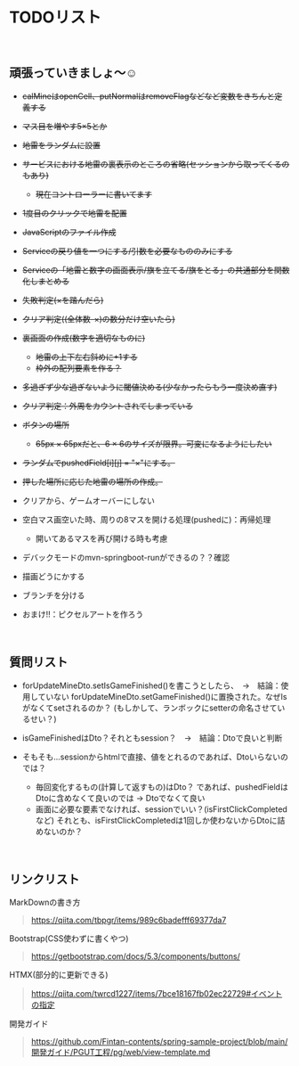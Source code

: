 # TODOリスト

</br>

## 頑張っていきましょ〜☺️

- ~~calMineはopenCell、putNormalはremoveFlagなどなど変数をきちんと定義する~~

- ~~マス目を増やす5×5とか~~

- ~~地雷をランダムに設置~~

- ~~サービスにおける地雷の裏表示のところの省略(セッションから取ってくるのもあり)~~

  - ~~現在コントローラーに書いてます~~

- ~~1度目のクリックで地雷を配置~~

- ~~JavaScriptのファイル作成~~

- ~~Serviceの戻り値を一つにする/引数を必要なもののみにする~~

- ~~Serviceの「地雷と数字の画面表示/旗を立てる/旗をとる」の共通部分を関数化しまとめる~~

- ~~失敗判定(×を踏んだら)~~

- ~~クリア判定((全体数-×)の数分だけ空いたら)~~

- ~~裏画面の作成(数字を適切なものに)~~

  - ~~地雷の上下左右斜めに+1する~~
  - ~~枠外の配列要素を作る？~~

- ~~多過ぎず少な過ぎないように閾値決める(少なかったらもう一度決め直す)~~

- ~~クリア判定：外周をカウントされてしまっている~~

- ~~ボタンの場所~~

  - ~~65px × 65pxだと、6 × 6のサイズが限界。可変になるようにしたい~~

- ~~ランダムでpushedField[i][j] = "×"にする。~~

- ~~押した場所に応じた地雷の場所の作成。~~

- クリアから、ゲームオーバーにしない

- 空白マス画空いた時、周りの8マスを開ける処理(pushedに)：再帰処理

  - 開いてあるマスを再び開ける時も考慮

- デバックモードのmvn-springboot-runができるの？？確認

- 描画どうにかする

- ブランチを分ける

- おまけ!!：ピクセルアートを作ろう

</br>

## 質問リスト

- forUpdateMineDto.setIsGameFinished()を書こうとしたら、　→　結論：使用していない
  forUpdateMineDto.setGameFinished()に置換された。なぜIsがなくてsetされるのか？
  (もしかして、ランボックにsetterの命名させているせい？)

- isGameFinishedはDto？それともsession？　→　結論：Dtoで良いと判断
- そもそも...sessionからhtmlで直接、値をとれるのであれば、Dtoいらないのでは？
  - 毎回変化するもの(計算して返すもの)はDto？
    であれば、pushedFieldはDtoに含めなくて良いのでは → Dtoでなくて良い
  - 画面に必要な要素でなければ、sessionでいい？(isFirstClickCompletedなど)
    それとも、isFirstClickCompletedは1回しか使わないからDtoに詰めないのか？

</br>

## リンクリスト

MarkDownの書き方

> <https://qiita.com/tbpgr/items/989c6badefff69377da7>

Bootstrap(CSS使わずに書くやつ)

> <https://getbootstrap.com/docs/5.3/components/buttons/>

HTMX(部分的に更新できる)

> <https://qiita.com/twrcd1227/items/7bce18167fb02ec22729#イベントの指定>

開発ガイド

> <https://github.com/Fintan-contents/spring-sample-project/blob/main/開発ガイド/PGUT工程/pg/web/view-template.md>
